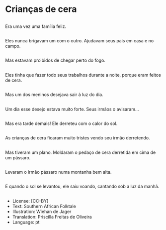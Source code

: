 # Crianças de cera

##
Era uma vez uma família feliz.

##
Eles nunca brigavam um com o outro. Ajudavam seus pais em casa e no campo.

##
Mas estavam proibidos de chegar perto do fogo.

##
Eles tinha que fazer todo seus trabalhos durante a noite, porque eram feitos de cera.

##
Mas um dos meninos desejava sair à luz do dia.

##
Um dia esse desejo estava muito forte. Seus irmãos o avisaram...

##
Mas era tarde demais! Ele derreteu com o calor do sol.

##
As crianças de cera ficaram muito tristes vendo seu irmão derretendo.

##
Mas tiveram um plano. Moldaram o pedaço de cera derretida em cima de um pássaro.

##
Levaram o irmão pássaro numa montanha bem alta.

##
E quando o sol se levantou, ele saiu voando, cantando sob a luz da manhã.

##
* License: [CC-BY]
* Text: Southern African Folktale
* Illustration: Wiehan de Jager
* Translation: Priscilla Freitas de Oliveira
* Language: pt
